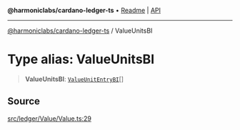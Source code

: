 **@harmoniclabs/cardano-ledger-ts** • [Readme](../README.md) \| [API](../globals.md)

***

[@harmoniclabs/cardano-ledger-ts](../README.md) / ValueUnitsBI

# Type alias: ValueUnitsBI

> **ValueUnitsBI**: [`ValueUnitEntryBI`](ValueUnitEntryBI.md)[]

## Source

[src/ledger/Value/Value.ts:29](https://github.com/HarmonicLabs/cardano-ledger-ts/blob/d1659b0/src/ledger/Value/Value.ts#L29)
